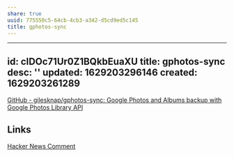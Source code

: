 ```yaml
---
share: true
uuid: 775550c5-64cb-4cb3-a342-d5cd9ed5c145
title: gphotos-sync
---
```

---
id: cIDOc71Ur0Z1BQkbEuaXU
title: gphotos-sync
desc: ''
updated: 1629203296146
created: 1629203261289
---

[GitHub - gilesknap/gphotos-sync: Google Photos and Albums backup with Google Photos Library API](https://github.com/gilesknap/gphotos-sync)

## Links

[Hacker News Comment](https://news.ycombinator.com/item?id=25591440)
